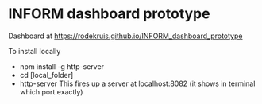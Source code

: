 # INFORM dashboard prototype

Dashboard at https://rodekruis.github.io/INFORM_dashboard_prototype

To install locally
- npm install -g http-server
- cd [local_folder]
- http-server
This fires up a server at localhost:8082 (it shows in terminal which port exactly)

